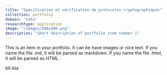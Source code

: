 ```yaml
---
title: "Spécification et vérification de protocoles cryptographiques"
collection: portfolio
domain: 'tata'
researchtype: application
image: "/images/500x300.png"
description: "Short description of portfolio item number 1"
---
```


This is an item in your portfolio. It can be have images or nice text. If you name the file .md, it will be parsed as markdown. If you name the file .html, it will be parsed as HTML. 

bli-bla
